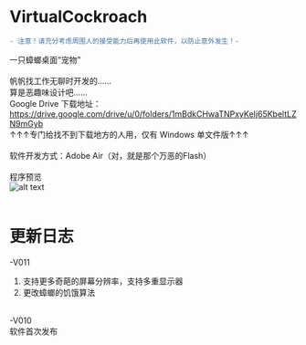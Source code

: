 # VirtualCockroach
```diff
- 注意！请充分考虑周围人的接受能力后再使用此软件，以防止意外发生！-
```
一只蟑螂桌面“宠物”<br/><br/>
帆帆找工作无聊时开发的……<br/>
算是恶趣味设计吧……<br/>
Google Drive 下载地址：https://drive.google.com/drive/u/0/folders/1mBdkCHwaTNPxyKeIj65KbeltLZN9mGyb
<br/>↑↑↑专门给找不到下载地方的人用，仅有 Windows 单文件版↑↑↑
<br/>
<br/>
软件开发方式：Adobe Air（对，就是那个万恶的Flash）
<br/>
<br/>程序预览<br/>
![alt text](https://github.com/FerryYoungFan/VirtualCockroach/blob/master/screenshot.png)
<br/><br/>
# 更新日志
-V011<br/>
1. 支持更多奇葩的屏幕分辨率，支持多重显示器<br/>
2. 更改蟑螂的饥饿算法<br/>
<br/>
-V010<br/>
软件首次发布<br/>
